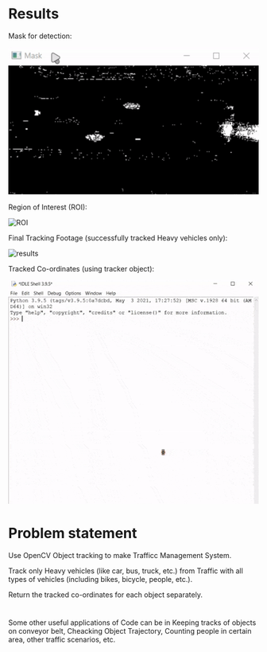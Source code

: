 # Results

Mask for detection:

![mask](gifs/mask.gif)

Region of Interest (ROI):

![ROI](gifs/ROI.gif)

Final Tracking Footage (successfully tracked Heavy vehicles only):

![results](gifs/results.gif)

Tracked Co-ordinates (using tracker object):

![Co-ordinates](gifs/co-ordinates.gif)


# Problem statement

Use OpenCV Object tracking to make Trafficc Management System. 

Track only Heavy vehicles (like car, bus, truck, etc.) from Traffic with all types of vehicles (including bikes, bicycle, people, etc.). 

Return the tracked co-ordinates for each object separately.



#

Some other useful applications of Code can be in Keeping tracks of objects on conveyor belt, Cheacking Object Trajectory, Counting people in certain area, other traffic scenarios, etc.
